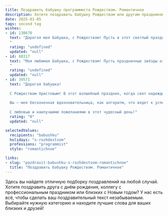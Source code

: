 ```yaml
---
title: Поздравить бабушку программиста Рождеством. Романтичное
description: Хотите поздравить бабушку Рождеством или другим праздником? Наш ИИ создаст незабываемое поздравление, а вы обязательно выделитесь среди других.  
date: 2025-01-05
tags: second tag
wishes:
- id: 130670
  text: "Дорогая моя Бабушка, с Рождеством! Пусть в этот светлый праздник в твоём сердце воцарится такая же тихая и тёплая радость, как мерцание звёзд на зимнем небе.  Пусть любовь, как неиссякаемый поток, согревает тебя, а  каждый день дарит новые прекрасные мгновения, подобные строчкам из самого чудесного кода, написанного самой жизнью.  Я люблю тебя безмерно!
  "
  rating: "undefined"
  updated: "null"
- id: 80317
  text: "Моя любимая Бабушка, с Рождеством! Пусть праздничные звёзды озарят твое сердце теплом, а Рождество станет началом новой главы, полной вдохновения и радости.  Пусть твоя душа, подобно программному коду, сияет совершенством и красотой, а любовь и доброта – главные алгоритмы твоей жизни. Счастливого Рождества!
  "
  rating: "undefined"
  updated: "null"
- id: 39571
  text: "Дорогая бабушка!
  
  С Рождеством Христовым! В этот волшебный праздник, когда свет надежды наполняет наши сердца, хочу пожелать вам море тепла, радости и счастья. Пусть каждый миг будет напоминать о ярких моментах, словно строки кода, складывающиеся в поэзию жизни.
  
  Вы — моя бесконечная вдохновительница, как алгоритм, что ведет к успеху. Пусть ваше сердце будет полным любви, а дом — уютом и смехом. Знайте, вы всегда в моих мыслях, как надежный сервер в нашей жизни.
  
  С любовью и наилучшими пожеланиями в этот чудесный день!"
  rating: "0"
  updated: "null"

selectedValues:
  recipients: "babushku"
  holidays: "s-rozhdestvom"
  professions: "programmist"
  style: "romantichnoe"

links:
- slug: "pozdravit-babushku-s-rozhdestvom-romantichnoe"
  title: "Поздравить бабушку Рождеством. Романтичное"
---
```


Здесь вы найдете отличную подборку поздравлений на любой случай. 
Хотите поздравить друга с днём рождения, коллегу с профессиональным праздником или близких с Новым годом? У нас есть всё, чтобы сделать ваш поздравительный текст незабываемым. Выбирайте нужную категорию и находите лучшие слова для ваших близких и друзей!
